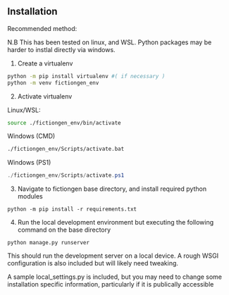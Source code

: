 ## Installation

Recommended method:

N.B This has been tested on linux, and WSL. Python packages may be harder to instlal directly via windows.

1. Create a virtualenv

```sh
python -m pip install virtualenv #( if necessary )
python -m venv fictiongen_env
```

2. Activate virtualenv

Linux/WSL:
```sh
source ./fictiongen_env/bin/activate
```
Windows (CMD)
```cmd
./fictiongen_env/Scripts/activate.bat
```
Windows (PS1)
```ps1
./fictiongen_env/Scripts/activate.ps1
```

3. Navigate to fictiongen base directory, and install required python modules

```
python -m pip install -r requirements.txt
```

4. Run the local development environment but executing the following command on the base directory

```
python manage.py runserver
```

This should run the development server on a local device. A rough WSGI configuration is also included but will likely need tweaking.

A sample local_settings.py is included, but you may need to change some installation specific information, particularly if it is publically accessible